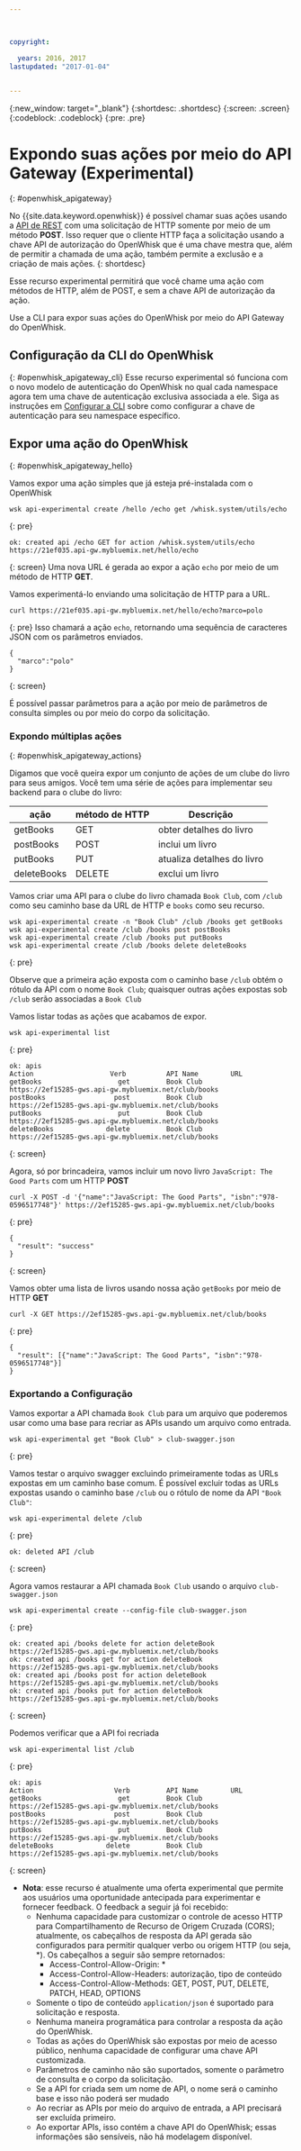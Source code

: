 ```yaml
---

 

copyright:

  years: 2016, 2017
lastupdated: "2017-01-04"
 

---
```


{:new_window: target="_blank"}
{:shortdesc: .shortdesc}
{:screen: .screen}
{:codeblock: .codeblock}
{:pre: .pre}

# Expondo suas ações por meio do API Gateway (Experimental)
{: #openwhisk_apigateway}

No {{site.data.keyword.openwhisk}} é possível chamar suas ações usando a [API de REST](./openwhisk_reference.html#openwhisk_ref_restapi) com uma solicitação de HTTP somente por meio de um método **POST**.
Isso requer que o cliente HTTP faça a solicitação usando a chave API de autorização do OpenWhisk que é uma chave
mestra que, além de permitir a chamada de uma ação, também permite a exclusão e a criação de mais ações.
{: shortdesc}

Esse recurso experimental permitirá que você chame uma ação com métodos de HTTP, além de POST, e sem a chave API de autorização da ação.

Use a CLI para expor suas ações do OpenWhisk por meio do API Gateway do OpenWhisk. 

## Configuração da CLI do OpenWhisk
{: #openwhisk_apigateway_cli}
Esse recurso experimental só funciona com o novo modelo de autenticação do OpenWhisk no qual cada namespace agora tem uma chave de autenticação exclusiva associada a ele.
Siga as instruções em [Configurar a CLI](https://console.ng.bluemix.net/openwhisk/cli) sobre como configurar a chave de autenticação para seu namespace específico.

## Expor uma ação do OpenWhisk
{: #openwhisk_apigateway_hello}

Vamos expor uma ação simples que já esteja pré-instalada com o OpenWhisk

```
wsk api-experimental create /hello /echo get /whisk.system/utils/echo
```
{: pre}
```
ok: created api /echo GET for action /whisk.system/utils/echo
https://21ef035.api-gw.mybluemix.net/hello/echo
```
{: screen}
Uma nova URL é gerada ao expor a ação `echo` por meio de um método de HTTP **GET**.

Vamos experimentá-lo enviando uma solicitação de HTTP para a URL.
```
curl https://21ef035.api-gw.mybluemix.net/hello/echo?marco=polo
```
{: pre}
Isso chamará a ação `echo`, retornando uma sequência de caracteres JSON com os parâmetros enviados.
```
{
  "marco":"polo"
}
```
{: screen}

É possível passar parâmetros para a ação por meio de parâmetros de consulta simples ou por meio do corpo da solicitação.

### Expondo múltiplas ações
{: #openwhisk_apigateway_actions}

Digamos que você queira expor um conjunto de ações de um clube do livro para seus amigos.
Você tem uma série de ações para implementar seu backend para o clube do livro:

| ação | método de HTTP | Descrição |
| ----------- | ----------- | ------------ |
| getBooks    | GET | obter detalhes do livro  |
| postBooks   | POST | inclui um livro |
| putBooks    | PUT | atualiza detalhes do livro |
| deleteBooks | DELETE | exclui um livro |

Vamos criar uma API para o clube do livro chamada `Book Club`, com `/club` como seu caminho base da URL de HTTP e `books` como seu recurso.
```
wsk api-experimental create -n "Book Club" /club /books get getBooks
wsk api-experimental create /club /books post postBooks
wsk api-experimental create /club /books put putBooks
wsk api-experimental create /club /books delete deleteBooks
```
{: pre}

Observe que a primeira ação exposta com o caminho base `/club` obtém o rótulo da API com o nome `Book Club`; quaisquer outras ações expostas sob `/club` serão associadas a `Book Club`

Vamos listar todas as ações que acabamos de expor.

```
wsk api-experimental list
```
{: pre}
```
ok: apis
Action                   Verb          API Name        URL
getBooks                   get         Book Club       https://2ef15285-gws.api-gw.mybluemix.net/club/books
postBooks                 post         Book Club       https://2ef15285-gws.api-gw.mybluemix.net/club/books
putBooks                   put         Book Club       https://2ef15285-gws.api-gw.mybluemix.net/club/books
deleteBooks             delete         Book Club       https://2ef15285-gws.api-gw.mybluemix.net/club/books
```
{: screen}

Agora, só por brincadeira, vamos incluir um novo livro `JavaScript: The Good Parts` com um HTTP **POST**
```
curl -X POST -d '{"name":"JavaScript: The Good Parts", "isbn":"978-0596517748"}' https://2ef15285-gws.api-gw.mybluemix.net/club/books
```
{: pre}
```
{
  "result": "success"
}
```
{: screen}

Vamos obter uma lista de livros usando nossa ação `getBooks` por meio de HTTP **GET**
```
curl -X GET https://2ef15285-gws.api-gw.mybluemix.net/club/books
```
{: pre}
```
{
  "result": [{"name":"JavaScript: The Good Parts", "isbn":"978-0596517748"}]
}
```

### Exportando a Configuração
Vamos exportar a API chamada `Book Club` para um arquivo que poderemos usar como uma base para recriar as APIs usando um arquivo como entrada. 
```
wsk api-experimental get "Book Club" > club-swagger.json
```
{: pre}

Vamos testar o arquivo swagger excluindo primeiramente todas as URLs expostas em um caminho base comum.
É possível excluir todas as URLs expostas usando o caminho base `/club` ou o rótulo de nome da API `"Book Club"`:
```
wsk api-experimental delete /club
```
{: pre}
```
ok: deleted API /club
```
{: screen}

Agora vamos restaurar a API chamada `Book Club` usando o arquivo `club-swagger.json`
```
wsk api-experimental create --config-file club-swagger.json
```
{: pre}
```
ok: created api /books delete for action deleteBook
https://2ef15285-gws.api-gw.mybluemix.net/club/books
ok: created api /books get for action deleteBook
https://2ef15285-gws.api-gw.mybluemix.net/club/books
ok: created api /books post for action deleteBook
https://2ef15285-gws.api-gw.mybluemix.net/club/books
ok: created api /books put for action deleteBook
https://2ef15285-gws.api-gw.mybluemix.net/club/books
```
{: screen}

Podemos verificar que a API foi recriada
```
wsk api-experimental list /club
```
{: pre}
```
ok: apis
Action                    Verb         API Name        URL
getBooks                   get         Book Club       https://2ef15285-gws.api-gw.mybluemix.net/club/books
postBooks                 post         Book Club       https://2ef15285-gws.api-gw.mybluemix.net/club/books
putBooks                   put         Book Club       https://2ef15285-gws.api-gw.mybluemix.net/club/books
deleteBooks             delete         Book Club       https://2ef15285-gws.api-gw.mybluemix.net/club/books
```
{: screen}

- **Nota**: esse recurso é atualmente uma oferta experimental que permite aos usuários uma oportunidade antecipada para experimentar e fornecer feedback. O feedback a seguir já foi recebido:
  - Nenhuma capacidade para customizar o controle de acesso HTTP para Compartilhamento de Recurso de Origem Cruzada (CORS); atualmente, os cabeçalhos de resposta da API gerada são configurados para permitir qualquer verbo ou origem HTTP (ou seja, *). Os cabeçalhos a seguir são sempre retornados:
    - Access-Control-Allow-Origin: *
    - Access-Control-Allow-Headers: autorização, tipo de conteúdo
    - Access-Control-Allow-Methods: GET, POST, PUT, DELETE, PATCH, HEAD, OPTIONS
  - Somente o tipo de conteúdo `application/json` é suportado para solicitação e resposta.
  - Nenhuma maneira programática para controlar a resposta da ação do OpenWhisk.
  - Todas as ações do OpenWhisk são expostas por meio de acesso público, nenhuma capacidade de configurar uma chave API customizada.
  - Parâmetros de caminho não são suportados, somente o parâmetro de consulta e o corpo da solicitação.
  - Se a API for criada sem um nome de API, o nome será o caminho base e isso não poderá ser mudado
  - Ao recriar as APIs por meio do arquivo de entrada, a API precisará ser excluída primeiro.
  - Ao exportar APIs, isso contém a chave API do OpenWhisk; essas informações são sensíveis, não há modelagem disponível.
